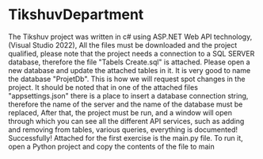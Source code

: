 # TikshuvDepartment
The Tikshuv project was written in c# using ASP.NET Web API technology, (Visual Studio 2022), All the files must be downloaded and the project qualified, please note that the project needs a connection to a SQL SERVER database, therefore the file "Tabels Create.sql" is attached. Please open a new database and update the attached tables in it. It is very good to name the database "ProjetDb". This is how we will request spot changes in the project. It should be noted that in one of the attached files "appsettings.json" there is a place to insert a database connection string, therefore the name of the server and the name of the database must be replaced, After that, the project must be run, and a window will open through which you can see all the different API services, such as adding and removing from tables, various queries, everything is documented! Successfully!
Attached for the first exercise is the main.py file.
To run it, open a Python project and copy the contents of the file to main

